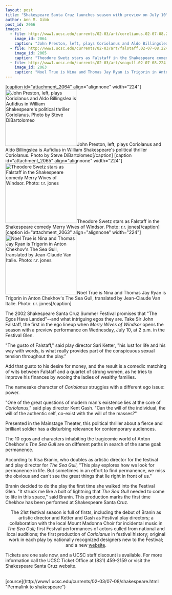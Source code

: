 ```yaml
---
layout: post
title: "Shakespeare Santa Cruz launches season with preview on July 10"
author: Ann M. Gibb
post_id: 2066
images:
  - file: http://www1.ucsc.edu/currents/02-03/art/corelianus.02-07-08.224.jpg
    image_id: 2064
    caption: "John Preston, left, plays Coriolanus and Aldo Billingslea is Aufidius in William Shakespeare's political thriller Coriolanus. Photo by Steve DiBartolomeo"
  - file: http://www1.ucsc.edu/currents/02-03/art/falstaff.02-07-08.224.jpg
    image_id: 2065
    caption: "Theodore Swetz stars as Falstaff in the Shakespeare comedy Merry Wives of Windsor. Photo: r.r. jones"
  - file: http://www1.ucsc.edu/currents/02-03/art/seagull.02-07-08.224.jpg
    image_id: 2063
    caption: "Noel True is Nina and Thomas Jay Ryan is Trigorin in Anton Chekhov's The Sea Gull, translated by Jean-Claude Van Italie. Photo: r.r. jones"
---
```


[caption id="attachment_2064" align="alignnone" width="224"]<a href="http://localhost/mysite/wp-content/uploads/2002/07/corelianus.02-07-08.224.jpg"><img class="size-full wp-image-2064" src="http://localhost/mysite/wp-content/uploads/2002/07/corelianus.02-07-08.224.jpg" alt="John Preston, left, plays Coriolanus and Aldo Billingslea is Aufidius in William Shakespeare's political thriller Coriolanus. Photo by Steve DiBartolomeo" width="224" height="176" /></a>John Preston, left, plays Coriolanus and Aldo Billingslea is Aufidius in William Shakespeare's political thriller Coriolanus. Photo by Steve DiBartolomeo[/caption]
[caption id="attachment_2065" align="alignnone" width="224"]<a href="http://localhost/mysite/wp-content/uploads/2002/07/falstaff.02-07-08.224.jpg"><img class="size-full wp-image-2065" src="http://localhost/mysite/wp-content/uploads/2002/07/falstaff.02-07-08.224.jpg" alt="Theodore Swetz stars as Falstaff in the Shakespeare comedy Merry Wives of Windsor. Photo: r.r. jones" width="224" height="186" /></a>Theodore Swetz stars as Falstaff in the Shakespeare comedy Merry Wives of Windsor. Photo: r.r. jones[/caption]
[caption id="attachment_2063" align="alignnone" width="224"]<a href="http://localhost/mysite/wp-content/uploads/2002/07/seagull.02-07-08.224.jpg"><img class="size-full wp-image-2063" src="http://localhost/mysite/wp-content/uploads/2002/07/seagull.02-07-08.224.jpg" alt="Noel True is Nina and Thomas Jay Ryan is Trigorin in Anton Chekhov's The Sea Gull, translated by Jean-Claude Van Italie. Photo: r.r. jones" width="224" height="185" /></a>Noel True is Nina and Thomas Jay Ryan is Trigorin in Anton Chekhov's The Sea Gull, translated by Jean-Claude Van Italie. Photo: r.r. jones[/caption]
<p>
  The 2002 Shakespeare Santa Cruz Summer Festival promises that "The Egos Have Landed"--and what intriguing egos they are. Take Sir John Falstaff, the first in the ego lineup when <i>Merry Wives of Windsor</i> opens the season with a preview performance on Wednesday, July 10, at 2 p.m. in the Festival Glen.
</p>
<p>
  "The gusto of Falstaff," said play director Sari Ketter, "his lust for life and his way with words, is what really provides part of the conspicuous sexual tension throughout the play."
</p>
<p>
  Add that gusto to his desire for money, and the result is a comedic matching of wits between Falstaff and a quartet of strong women, as he tries to improve his finances by wooing the ladies of wealthy families.<br>
</p>
<p>
  The namesake character of <i>Coriolanus</i> struggles with a different ego issue: power.
</p>
<p align="left">
  "One of the great questions of modern man's existence lies at the core of <i>Coriolanus</i>," said play director Kent Gash. "Can the will of the individual, the will of the authentic self, co-exist with the will of the masses?"
</p>
<p>
  Presented in the Mainstage Theater, this political thriller about a fierce and brilliant soldier has a disturbing relevance for contemporary audiences.<br>
</p>
<p>
  The 10 egos and characters inhabiting the tragicomic world of Anton Chekhov's <i>The Sea Gull</i> are on different paths in search of the same goal: permanence.
</p>
<p align="left">
  According to Risa Branin, who doubles as artistic director for the festival and play director for <i>The Sea Gull</i>, "This play explores how we look for permanence in life. But sometimes in an effort to find permanence, we miss the obvious and can't see the great things that lie right in front of us."<br>
</p>
<p>
  Branin decided to do the play the first time she walked into the Festival Glen. "It struck me like a bolt of lightning that <i>The Sea Gull</i> needed to come to life in this space," said Branin. This production marks the first time Chekhov has been performed at Shakespeare Santa Cruz.<br>
</p>
<p align="center">
  The 21st festival season is full of firsts, including the debut of Branin as artistic director and Ketter and Gash as Festival play directors; a collaboration with the local Mount Madonna Choir for incidental music in <i>The Sea Gull;</i> first Festval performances of actors culled from national and local auditions; the first production of <i>Coriolanus</i> in festival history; original work in each play by nationally recognized designers new to the Festival; and a new <a href="http://shakespearesantacruz.org">website</a>.<br>
</p>
<p>
  Tickets are one sale now, and a UCSC staff discount is available. For more information call the UCSC Ticket Office at (831) 459-2159 or visit the Shakespeare Santa Cruz website.<br>
  <br>

</p>
<p>

</p>
[source](http://www1.ucsc.edu/currents/02-03/07-08/shakespeare.html "Permalink to shakespeare")
